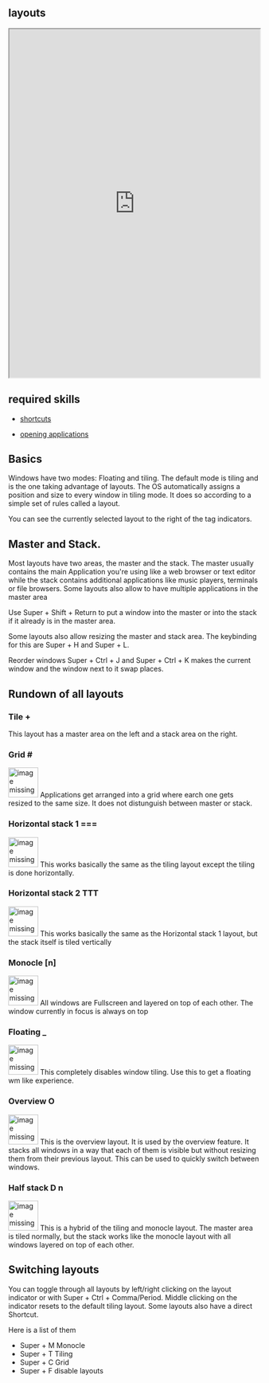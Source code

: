 ## layouts   

<div align="center">
    <iframe width="100%" height="700px" src="https://www.youtube.com/embed/NMs8b2mBCTA" frameborder="10" allow="accelerometer; autoplay; encrypted-media; gyroscope; picture-in-picture" allowfullscreen></iframe>
</div>

## required skills

<ul class="actions">
    <li><a href="https://instantos.io/instantos.io/youtube/shurtcuts" class="button special icon fa-youtube">shortcuts</a></li>
</ul>

<ul class="actions">
    <li><a href="https://instantos.io/instantos.io/youtube/apps" class="button special icon fa-youtube">opening applications</a></li>
</ul>

## Basics

Windows have two modes: Floating and tiling. The default mode is tiling and is the one taking advantage of layouts.
The OS automatically assigns a position and size to every window in tiling mode. 
It does so according to a simple set of rules called a layout. 

You can see the currently selected layout to the right of the tag indicators. 

## Master and Stack. 

Most layouts have two areas, the master and the stack. 
The master usually contains the main Application you're using like a web browser or text editor while the stack contains additional applications like music players, terminals or file browsers. 
Some layouts also allow to have multiple applications in the master area

Use Super + Shift + Return to put a window into the master or into the stack if it already is in the master area. 

Some layouts also allow resizing the master and stack area. 
The keybinding for this are Super + H and Super + L. 

Reorder windows
Super + Ctrl + J and Super + Ctrl + K makes the current window and the window next to it swap places. 

## Rundown of all layouts

### Tile +

This layout has a master area on the left and a stack area on the right. 

### Grid \#

<p><span class="image right"><img src="https://instantos.io/instantos.io/images/layouts/grid.png" alt="image missing" height="60" /></span>
Applications get arranged into a grid where earch one gets resized to the same size. It does not distunguish between master or stack. 
</p>

### Horizontal stack 1 ===

<p><span class="image right"><img src="https://instantos.io/instantos.io/images/layouts/horizstack1.png" alt="image missing" height="60" /></span>
This works basically the same as the tiling layout except the tiling is done horizontally. 
</p>

### Horizontal stack 2 TTT

<p><span class="image right"><img src="https://instantos.io/instantos.io/images/layouts/horizstack2.png" alt="image missing" height="60" /></span>
This works basically the same as the Horizontal stack 1 layout, but the stack itself is tiled vertically
</p>

### Monocle [n]

<p><span class="image right"><img src="https://instantos.io/instantos.io/images/layouts/monocle.png" alt="image missing" height="60" /></span>
All windows are Fullscreen and layered on top of each other. The window currently in focus is always on top
</p>

### Floating _

<p><span class="image right"><img src="https://instantos.io/instantos.io/images/layouts/floating.png" alt="image missing" height="60" /></span>
This completely disables window tiling. Use this to get a floating wm like experience. 
</p>

### Overview O

<p><span class="image right"><img src="https://instantos.io/instantos.io/images/layouts/overview.png" alt="image missing" height="60" /></span>
This is the overview layout. It is used by the overview feature. It stacks all windows in a way that each of them is visible but without resizing them from their previous layout. This can be used to quickly switch between windows. 
</p>

### Half stack D n

<p><span class="image right"><img src="https://instantos.io/instantos.io/images/layouts/halfstack.png" alt="image missing" height="60" /></span>
This is a hybrid of the tiling and monocle layout. The master area is tiled normally, but the stack works like the monocle layout with all windows layered on top of each other. 
</p>

## Switching layouts

You can toggle through all layouts by left/right clicking on the layout indicator or with
Super + Ctrl + Comma/Period. 
Middle clicking on the indicator resets to the default tiling layout. 
Some layouts also have a direct Shortcut. 

Here is a list of them

*  Super + M Monocle
*  Super + T Tiling
*  Super + C Grid
*  Super + F disable layouts
